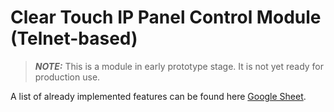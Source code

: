 # Clear Touch IP Panel Control Module (Telnet-based)
> **_NOTE:_**  This is a module in early prototype stage.  It is not yet ready for production use.

A list of already implemented features can be found here [Google Sheet](https://docs.google.com/spreadsheets/d/1L2l_lqOfeyXG-_eLzisQkQBnVPmEXEtl2AACt0Tfuko/edit?usp=sharing).